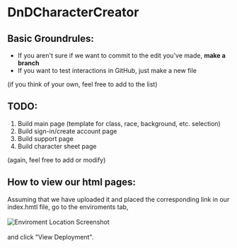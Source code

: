 # DnDCharacterCreator

Basic Groundrules:
---

* If you aren't sure if we want to commit to the edit you've made, **make a branch**
* If you want to test interactions in GitHub, just make a new file


(if you think of your own, feel free to add to the list)

## TODO:

1. Build main page (template for class, race, background, etc. selection)
2. Build sign-in/create account page
3. Build support page
4. Build character sheet page

(again, feel free to add or modify)

## How to view our html pages:

Assuming that we have uploaded it and placed the corresponding link in our index.hmtl file, go to the enviroments tab, <br> <br>
![Enviroment Location Screenshot](https://github.com/bochk44/bochk44.github.io/blob/master/README_Pictures/Screenshot7.png "Enviroments Tab Location") <br> <br>
and click "View Deployment".
